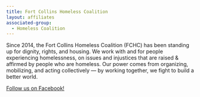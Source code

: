 ```yaml
---
title: Fort Collins Homeless Coalition
layout: affiliates
associated-group:
  - Homeless Coalition
---
```

Since 2014, the Fort Collins Homeless Coalition (FCHC) has been standing up for dignity, rights, and housing. We work with and for people experiencing homelessness, on issues and injustices that are raised & affirmed by people who are homeless. Our power comes from organizing, mobilizing, and acting collectively — by working together, we fight to build a better world.

[Follow us on Facebook!](https://www.facebook.com/Fort-Collins-Homeless-Coalition-1712200239071528)